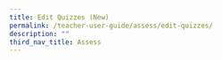 ```yaml
---
title: Edit Quizzes (New)
permalink: /teacher-user-guide/assess/edit-quizzes/
description: ""
third_nav_title: Assess
---
```


